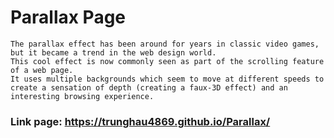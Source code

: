# Parallax Page

```
The parallax effect has been around for years in classic video games, but it became a trend in the web design world.
This cool effect is now commonly seen as part of the scrolling feature of a web page.
It uses multiple backgrounds which seem to move at different speeds to create a sensation of depth (creating a faux-3D effect) and an interesting browsing experience.
```
### Link page: https://trunghau4869.github.io/Parallax/

